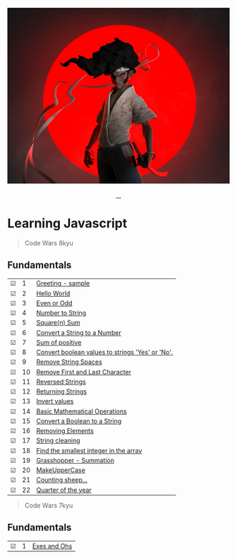 ![Code Wars | Afro Samurai Style](img/afrosamurai.jpg)

<p align="center">
    <a href="https://github.com/rayanthoney" target="_blank" >
    <img height="35px" src="https://img.shields.io/badge/-C%20O%20D%20E-bb100c?style=plastic&for-the-badge&labelColor=black&logo=Apache&logoColor=b39700  " alt="">&nbsp;&nbsp;
    <img height="35px" src="https://img.shields.io/badge/-W%20A%20R%20S-074a2e?style=plastic&for-the-badge&labelColor=black&logo=ApacheKylin&logoColor=b39700  " alt="">
    </a>
</p>

# Learning Javascript

> Code Wars 8kyu

## Fundamentals

|         |     |                                                                                               |
| ------- | --- | --------------------------------------------------------------------------------------------- |
| &#9745; | 1   | [Greeting - sample](functions/8Kyu/1-greeting.js)                                             |
| &#9745; | 2   | [Hello World](fundamentals/8Kyu/hello-world.js)                                               |
| &#9745; | 3   | [Even or Odd](fundamentals/8Kyu/even-or-odd.js)                                               |
| &#9745; | 4   | [Number to String](fundamentals/8Kyu/convert-number-to-string.js)                             |
| &#9745; | 5   | [Square(n) Sum](fundamentals/8Kyu/square-n-sum.js)                                            |
| &#9745; | 6   | [Convert a String to a Number](fundamentals/8Kyu/conv-string-to-num.js)                       |
| &#9745; | 7   | [Sum of positive](fundamentals/8Kyu/sum-of-positive.js)                                       |
| &#9745; | 8   | [Convert boolean values to strings 'Yes' or 'No'.](fundamentals/8Kyu/boolean-to-string.js)    |
| &#9745; | 9   | [Remove String Spaces](fundamentals/8Kyu/remove-string-spaces.js)                             |
| &#9745; | 10  | [Remove First and Last Character](fundamentals/8Kyu/remove-first-last-char.js)                |
| &#9745; | 11  | [Reversed Strings](fundamentals/8Kyu/reversed-strings.js)                                     |
| &#9745; | 12  | [Returning Strings](fundamentals/8Kyu/returning-strings.js)                                   |
| &#9745; | 13  | [Invert values](fundamentals/8Kyu/Invert-values.js)                                           |
| &#9745; | 14  | [Basic Mathematical Operations](fundamentals/8Kyu/basic-mathematical-operations.js)           |
| &#9745; | 15  | [Convert a Boolean to a String](fundamentals/8Kyu/convert-boolean-to-string.js)               |
| &#9745; | 16  | [Removing Elements](fundamentals/8Kyu/removing-elements.js)                                   |
| &#9745; | 17  | [String cleaning](fundamentals/8Kyu/string-cleaning.js)                                       |
| &#9745; | 18  | [Find the smallest integer in the array](fundamentals/8Kyu/find-smallest-integer-in-array.js) |
| &#9745; | 19  | [Grasshopper - Summation](fundamentals/8Kyu/grasshopper-summation.js)                         |
| &#9745; | 20  | [MakeUpperCase](fundamentals/8Kyu/make-upper-case.js)                                         |
| &#9745; | 21  | [Counting sheep...](fundamentals/8Kyu/counting-sheep.js)                                      |
| &#9745; | 22  | [Quarter of the year](fundamentals/8Kyu/quarter-of-the-year.js)                               |

> Code Wars 7kyu

## Fundamentals

|         |     |                                                |
| ------- | --- | ---------------------------------------------- |
| &#9745; | 1   | [Exes and Ohs](fundamentals/7Kyu/exes-ohhs.js) |

<!--
## Loops and Debugging
|     |       |          |
| --- | --- | -------- |
| &#9744; | 7 |[""](./loops/7-only-odds.js) |
| &#9744; | 8 |[""](./loops/8-crazy-caps.js) |
| &#9744; | 9 |[""](./loops/9-bacteria-time.js) |
| &#9744; | 10 |[""](./loops/10-exponentiate.js) |
| &#9744; | 11 |[""](./loops/11-my-slice.js) |
| &#9744; | 12 |[""](./loops/12-my-index-of.js) |
| &#9744; | 13 |[""](./loops/13-most-vowels.js) |

## Coercion and Truthiness
|     |       |          |
| --- | --- | -------- |
| &#9744; | 14 |[""](./coercion/14-how-equal.js) |
| &#9744; | 15 |[""](./coercion/15-is-truthy.js) |
| &#9744; | 16 |[""](./coercion/16-my-or-my-and.js) |
| &#9744; | 17 |[""](./coercion/17-only-one.js) |
| &#9744; | 18 |[""](./coercion/18-zero-dark-thirty.js) |

## Arrays
|     |       |          |
| --- | --- | -------- |
| &#9744; | 19 |[""](./arrays/19-odd-couple.js) |
| &#9744; | 20 |[""](./arrays/20-my-includes.js) |
| &#9744; | 21 |[""](./arrays/21-my-last-index-of.js) |
| &#9744; | 22 |[""](./arrays/22-my-reverse.js) |
| &#9744; | 23 |[""](./arrays/23-my-unshift.js) |
| &#9744; | 24 |[""](./arrays/24-even-and-odd.js) |
| &#9744; | 25 |[""](./arrays/25-array-flattener.js) |
| &#9744; | 26 |[""](./arrays/26-zoo-inventory.js) |
| &#9744; | 27 |[""](./arrays/27-make-grid.js) |
| &#9744; | 28 |[""](./arrays/28-remove-columns.js) |
| &#9744; | 29 |[""](./arrays/29-my-join.js) |
| &#9744; | 30 |[""](./arrays/30-my-slice.js) |
| &#9744; | 31 |[""](./arrays/31-route-array.js) |

## Objects
|     |       |          |
| --- | --- | -------- |
| &#9744; | 32 |[""](./objects/32-last-friday-night.js) |
| &#9744; | 33 |[""](./objects/33-compare-objects.js) |
| &#9744; | 34 |[""](./objects/34-leet-translator.js) |
| &#9744; | 35 |[""](./objects/35-pet-sounds.js) |
| &#9744; | 36 |[""](./objects/36-frequency-analysis.js) |
| &#9744; | 37 |[""](./objects/37-dog-breeder.js) |
| &#9744; | 38 |[""](./objects/38-attendance-check.js) | -->
